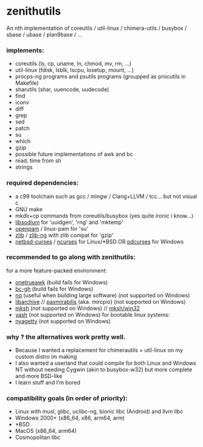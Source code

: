 # zenithutils
An nth implementation of coreutils / util-linux / chimera-utils / busybox / sbase / ubase / plan9base / ...

### implements:
  - coreutils (ls, cp, uname, ln, chmod, mv, rm, ...)
  - util-linux (fdisk, lsblk, lscpu, losetup, mount, ...)
  - procps-ng programs and psutils programs (groupped as procutils in Makefile)
  - sharutils (shar, uuencode, uudecode)
  - find
  - iconv
  - diff
  - grep
  - sed
  - patch
  - su
  - which
  - gzip
  - possible future implementations of awk and bc
  - read, time from sh
  - strings

### required dependencies:
  - a c99 toolchain such as gcc / mingw / Clang+LLVM / tcc... but not visual c
  - GNU make
  - mkdir+cp commands from coreutils/busybox (yes quite ironic i know...)
  - [libsodium](https://github.com/jedisct1/libsodium) for 'uuidgen', 'rng' and 'mktemp'
  - [openpam](https://git.des.dev/openpam/openpam/wiki) / linux-pam for 'su'
  - [zlib](https://zlib.net) / [zlib-ng](https://github.com/zlib-ng/zlib-ng) with zlib compat for 'gzip'
  - [netbsd-curses](https://github.com/sabotage-linux/netbsd-curses) / [ncurses](https://invisible-island.net/ncurses/) for Linux/*BSD OR [pdcurses](https://github.com/wmcbrine/PDCurses) for Windows

### recommended to go along with zenithutils:
  for a more feature-packed environment:
  - [onetrueawk](https://github.com/onetrueawk/awk) (build fails for Windows)
  - [bc-gh](https://github.com/gavinhoward/bc) (build fails for Windows)
  - [nq](https://github.com/leahneukirchen/nq) (useful when building large software) (not supported on Windows)
  - [libarchive](https://libarchive.de) // [paxmirabilis](http://www.mirbsd.org/pax.htm) (aka. mircpio) (not supported on Windows)
  - [mksh](http://www.mirbsd.org/mksh.html) (not supported on Windows) // [mksh/win32](http://www.mirbsd.org/permalinks/wlog-10_e20130718-tg.htm)
  - [yash](https://magicant.github.io/yash/) (not supported on Windows)
  for bootable linux systems:
  - [nyagetty](https://github.com/chimera-linux/nyagetty) (not supported on Windows)

### why ? the alternatives work pretty well.
  - Because I wanted a replacement for chimerautils + util-linux on my custom distro im making
  - I also wanted a userland that could compile for both Linux and Windows NT without needing Cygwin (akin to busybox-w32) but more complete and more BSD-like
  - I learn stuff and I'm bored

### compatibility goals (in order of priority):
  - Linux with musl, glibc, uclibc-ng, bionic libc (Android) and llvm libc
  - Windows 2000+ (x86_64, x86, arm64, arm)
  - *BSD
  - MacOS (x86_64, arm64)
  - Cosmopolitan libc

